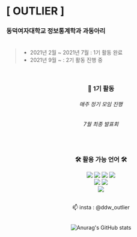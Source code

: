 # [ OUTLIER ]
### 동덕여자대학교 정보통계학과 과동아리 </br></br>
>+ 2021년 2월 ~ 2021년 7월 : 1기 활동 완료 </br>
>+ 2021년 9월 ~ : 2기 활동 진행 중 </br>

</br>
<div align="center">
  <h3> 🎇 1기 활동</h3>
  <h6> 매주 정기 모임 진행 </h6>
  <h6> 7월 최종 발표회 </h6>
</br>
  
<p align="center">
  <h3 align="center">🛠 활용 가능 언어 🛠</h3>
  <img src="https://img.shields.io/badge/Python-3766AB?style=flat-square&logo=Python&logoColor=white"/>
  <img src="https://img.shields.io/badge/Java-007396?style=flat-square&logo=Java&logoColor=white"/>
  <img src="https://img.shields.io/badge/C-A8B9CC?style=flat-square&logo=C&logoColor=white"/>
  <img src="https://img.shields.io/badge/JavaScript-F7DF1E?style=flat-square&logo=JavaScript&logoColor=white"/></a>
  <br/>
  <img src="https://img.shields.io/badge/CSS-1572B6?style=flat-square&logo=CSS3&logoColor=white"/></a>
  <img src="https://img.shields.io/badge/HTML5-E34F26?style=flat-square&logo=HTML5&logoColor=white"/></a>
  <br/>
  <img src="https://img.shields.io/badge/Mysql-4479A1?style=flat-square&logo=Mysql&Studio&logoColor=white"/></a>
</p>
</br>
📫 insta : @ddw_outlier </br>
</br>

![Anurag's GitHub stats](https://github-readme-stats.vercel.app/api?username=ddwOutlier&show_icons=true&theme=radical)

</div>
